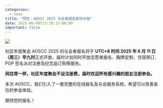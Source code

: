```yaml
---
categories:
  - news
title: "预告：AOSCC 2025 与会者报名即将开放"
date: 2025-06-09T23:19:13-08:00
important: false
---
```


![](/assets/news/aoscc-2025-registration.png)

社区年度聚会 AOSCC 2025 的与会者报名将于 **UTC+8 时间 2025 年 6 月 11 日（周三）早九时**正式开放，届时计划同时开放志愿者报名、胸牌定制、住宿预订、PGP 签名派对注册及纪念品订购等服务。

**同往常一样，社区年度聚会不设注册费，届时欢迎所有感兴趣的朋友注册参会。**

本次 AOSCC，我们引入了一套完整的在线报名及与会服务系统，希望可以改善各位的参会体验。

期待您的报名！
